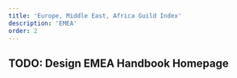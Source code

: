 ```yaml
---
title: 'Europe, Middle East, Africa Guild Index'
description: 'EMEA'
order: 2
---
```


## TODO: Design EMEA Handbook Homepage
